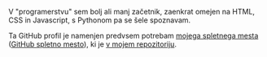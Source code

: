 V "programerstvu" sem bolj ali manj začetnik, zaenkrat omejen na HTML, CSS in Javascript, s Pythonom pa se šele spoznavam.

Ta GitHub profil je namenjen predvsem potrebam <a href="www.janezpavelzebovec.net/" target="_blank" rel="noopener noreferrer">mojega spletnega mesta</a> (<a href="www.janezpavelzebovec.github.io" target="_blank" rel="noopener noreferrer">GitHub spletno mesto</a>), ki je <a href="www.github.com/janezpavelzebovec/janezpavelzebovec.github.io" target="_blank" rel="noopener noreferrer">v mojem repozitoriju</a>.
